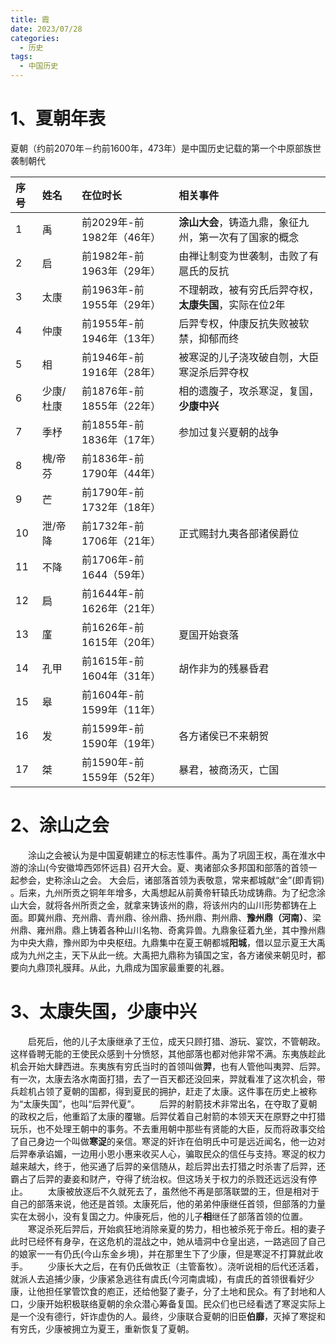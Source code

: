 ```yaml
---
title: 霞
date: 2023/07/28
categories:
  - 历史
tags:
  - 中国历史
---
```

# 1、夏朝年表

夏朝（约前2070年－约前1600年，473年）是中国历史记载的第一个中原部族世袭制朝代

|   序号   |   姓名      |   在位时长                 |   相关事件                            |
|:-------|:----------|:-----------------------|:----------------------------------|
|    1   |   禹       | 前2029年-前1982年（46年）     |   **涂山大会**，铸造九鼎，象征九州，第一次有了国家的概念   |
|    2   |   启       | 前1982年-前1963年（29年）     |   由禅让制变为世袭制，击败了有扈氏的反抗             |
|    3   |   太康      |     前1963年-前1955年（29年） |   不理朝政，被有穷氏后羿夺权，**太康失国**，实际在位2年   |
|    4   |   仲康      |     前1955年-前1946年（13年） |   后羿专权，仲康反抗失败被软禁，抑郁而终             |
|    5   |   相       |     前1946年-前1916年（28年） |   被寒浞的儿子浇攻破自刎，大臣寒浞杀后羿夺权           |
|    6   |   少康/杜康   |     前1876年-前1855年（22年） |   相的遗腹子，攻杀寒浞，复国，**少康中兴**          |
|    7   |   季杼      |     前1855年-前1836年（17年） |   参加过复兴夏朝的战争                      |
|    8   |   槐/帝芬    |     前1836年-前1790年（44年） |                                   |
|    9   |   芒       |     前1790年-前1732年（18年） |                                   |
|   10   |   泄/帝降    |     前1732年-前1706年（21年） |   正式赐封九夷各部诸侯爵位                    |
|   11   |   不降      |     前1706年-前1644（59年）  |                                   |
|   12   |   扃       |     前1644年-前1626年（21年） |                                   |
|   13   |   廑       |     前1626年-前1615年（20年） |   夏国开始衰落                          |
|   14   |   孔甲      |     前1615年-前1604年（31年） |   胡作非为的残暴昏君                       |
|   15   |   皋       |     前1604年-前1599年（11年） |                                   |
|   16   |   发       |     前1599年-前1590年（19年） |   各方诸侯已不来朝贺                       |
|   17   |   桀       |     前1590年-前1559年（52年） |   暴君，被商汤灭，亡国                      | 

# 2、涂山之会

&emsp;&emsp;涂山之会被认为是中国夏朝建立的标志性事件。禹为了巩固王权，禹在淮水中游的涂山(今安徽埠西郊怀远县) 召开大会。夏、夷诸部众多邦国和部落的首领一起参会，史称涂山之会。
大会后，诸部落首领为表敬意，常来都城献“金”(即青铜) 。后来，九州所贡之铜年年增多，大禹想起从前黄帝轩辕氏功成铸鼎。为了纪念涂山大会，就将各州所贡之金，就拿来铸该州的鼎，将该州内的山川形势都铸在上面。即冀州鼎、充州鼎、青州鼎、徐州鼎、扬州鼎、荆州鼎、**豫州鼎（河南）**、梁州鼎、雍州鼎。鼎上铸着各种山川名物、奇禽异兽。九鼎象征着九坐，其中豫州鼎为中央大鼎，豫州即为中央枢纽。九鼎集中在夏王朝都城**阳城**，借以显示夏王大禹成为九州之主，天下从此一统。大禹把九鼎称为镇国之宝，各方诸侯来朝见时，都要向九鼎顶礼膜拜。从此，九鼎成为国家最重要的礼器。

# 3、太康失国，少康中兴

&emsp;&emsp;启死后，他的儿子太康继承了王位，成天只顾打猎、游玩、宴饮，不管朝政。这样昏聘无能的王使民众感到十分愤怒，其他部落也都对他非常不满。东夷族趁此机会开始大肆西进。东夷族有穷氏当时的首领叫做**羿**，也有人管他叫夷羿、后羿。有一次，太康去洛水南面打猎，去了一百天都还没回来，羿就看准了这次机会，带兵趁机占领了夏朝的国都，得到夏民的拥护，赶走了太康。这件事在历史上被称为“太康失国”，也叫“后羿代夏”。
&emsp;&emsp;后羿的射箭技术非常出名，在夺取了夏朝的政权之后，他重蹈了太康的覆辙。后羿仗着自己射箭的本领天天在原野之中打猎玩乐，也不处理王朝中的事务。不去重用朝中那些有贤能的大臣，反而将政事交给了自己身边一个叫做**寒浞**的亲信。寒浞的奸诈在伯明氏中可是远近闻名，他一边对后羿奉承谄媚，一边用小恩小惠来收买人心，骗取民众的信任与支持。寒浞的权力越来越大，终于，他买通了后羿的亲信随从，趁后羿出去打猎之时杀害了后羿，还霸占了后羿的妻妾和财产，夺得了统治权。但这场关于权力的杀戮还远远没有停止。
&emsp;&emsp;太康被放逐后不久就死去了，虽然他不再是部落联盟的王，但是相对于自己的部落来说，他还是首领。太康死后，他的弟弟仲康继任首领，但部落的力量实在太弱小，没有复国之力。仲康死后，他的儿子**相**继任了部落首领的位置。
&emsp;&emsp;寒浞杀死后羿后，开始疯狂地消除亲夏的势力，相也被杀死于帝丘。相的妻子此时已经怀有身孕，在这危机的混战之中，她从墙洞中仓皇出逃，一路逃回了自己的娘家一一有仍氏(今山东金乡境)，并在那里生下了少康，但是寒浞不打算就此收手。
&emsp;&emsp;少康长大之后，在有仍氏做牧正（主管畜牧）。浇听说相的后代还活着，就派人去追捕少康，少康紧急逃往有虞氏(今河南虞城)，有虞氏的首领很看好少康，让他担任掌管饮食的庖正，还给他娶了妻子，分了土地和民众。有了封地和人口，少康开始积极联络夏朝的余众潜心筹备复国。民众们也已经看透了寒浞实际上是一个没有德行，奸诈虚伪的人。最终，少康联合夏朝的旧臣**伯靡**，灭掉了寒捉和有穷氏，少康被拥立为夏王，重新恢复了夏朝。